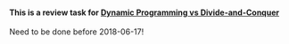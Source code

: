 #### This is a review task for [Dynamic Programming vs Divide-and-Conquer][DPvsDC]


Need to be done before 2018-06-17!

[DPvsDC]: https://itnext.io/dynamic-programming-vs-divide-and-conquer-2fea680becbe